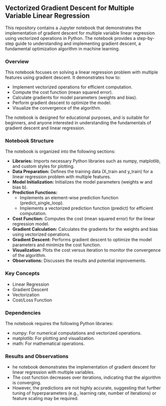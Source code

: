 ## Vectorized Gradient Descent for Multiple Variable Linear Regression
This repository contains a Jupyter notebook that demonstrates the implementation of gradient descent for multiple variable linear regression using vectorized operations in Python. The notebook provides a step-by-step guide to understanding and implementing gradient descent, a fundamental optimization algorithm in machine learning.
### Overview
This notebook focuses on solving a linear regression problem with multiple features using gradient descent. It demonstrates how to:
- Implement vectorized operations for efficient computation.
- Compute the cost function (mean squared error).
- Calculate gradients for model parameters (weights and bias).
- Perform gradient descent to optimize the model.
- Visualize the convergence of the algorithm.  

The notebook is designed for educational purposes, and is suitable for beginners, and anyone interested in understanding the fundamentals of gradient descent and linear regression.
### Notebook Structure
The notebook is organized into the following sections:
- **Libraries:** Imports necessary Python libraries such as numpy, matplotlib, and custom styles for plotting.
- **Data Preparation:** Defines the training data (X_train and y_train) for a linear regression problem with multiple features.
- **Model Initialization:** Initializes the model parameters (weights w and bias b).
- **Prediction Functions:**
    - Implements an element-wise prediction function (predict_single_loop).
    - Implements a vectorized prediction function (predict) for efficient computation.
- **Cost Function:** Computes the cost (mean squared error) for the linear regression model.
- **Gradient Calculation:** Calculates the gradients for the weights and bias using vectorized operations.
- **Gradient Descent:** Performs gradient descent to optimize the model parameters and minimize the cost function.
- **Visualization:** Plots the cost versus iteration to monitor the convergence of the algorithm.
- **Observations:** Discusses the results and potential improvements.
### Key Concepts
- Linear Regression
- Gradient Descent
- Vectorization
- Cost/Loss Function
### Dependencies
The notebook requires the following Python libraries:
- numpy: For numerical computations and vectorized operations.
- matplotlib: For plotting and visualization.
- math: For mathematical operations.
### Results and Observations
- he notebook demonstrates the implementation of gradient descent for linear regression with multiple variables.
- The cost function decreases over iterations, indicating that the algorithm is converging.
- However, the predictions are not highly accurate, suggesting that further tuning of hyperparameters (e.g., learning rate, number of iterations) or feature scaling may be required.
